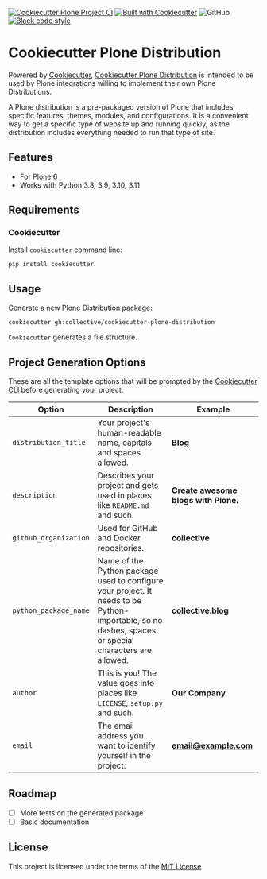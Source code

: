 [![Cookiecutter Plone Project CI](https://github.com/collective/cookiecutter-plone-distribution/actions/workflows/ci.yml/badge.svg)](https://github.com/collective/cookiecutter-plone-distribution/actions/workflows/ci.yml)
[![Built with Cookiecutter](https://img.shields.io/badge/built%20with-Cookiecutter-ff69b4.svg?logo=cookiecutter)](https://github.com/collective/cookiecutter-plone-distribution/)
![GitHub](https://img.shields.io/github/license/collective/cookiecutter-plone-distribution)
[![Black code style](https://img.shields.io/badge/code%20style-black-000000.svg)](https://github.com/ambv/black)

# Cookiecutter Plone Distribution

Powered by [Cookiecutter](https://github.com/cookiecutter/cookiecutter), [Cookiecutter Plone Distribution](https://github.com/collective/cookiecutter-plone-distribution/) is intended to be used by Plone integrations willing to implement their own Plone Distributions.

A Plone distribution is a pre-packaged version of Plone that includes specific features, themes, modules, and configurations. It is a convenient way to get a specific type of website up and running quickly, as the distribution includes everything needed to run that type of site.


## Features

- For Plone 6
- Works with Python 3.8, 3.9, 3.10, 3.11


## Requirements

### Cookiecutter

Install `cookiecutter` command line:

```shell
pip install cookiecutter
```

## Usage

Generate a new Plone Distribution package:

```shell
cookiecutter gh:collective/cookiecutter-plone-distribution
```

`Cookiecutter` generates a file structure.


## Project Generation Options

These are all the template options that will be prompted by the [Cookiecutter CLI](https://github.com/cookiecutter/cookiecutter) before generating your project.

| Option                | Description                                                                                                                                          | Example                       |
| --------------------- | ---------------------------------------------------------------------------------------------------------------------------------------------------- | ----------------------------- |
| `distribution_title`       | Your project's human-readable name, capitals and spaces allowed.                                                                                     | **Blog**                |
| `description`         | Describes your project and gets used in places like ``README.md`` and such.                                                                          | **Create awesome blogs with Plone.** |
| `github_organization` | Used for GitHub and Docker repositories.                                                                                                             | **collective**                |
| `python_package_name`        | Name of the Python package used to configure your project. It needs to be Python-importable, so no dashes, spaces or special characters are allowed. | **collective.blog**    |
| `author`              | This is you! The value goes into places like ``LICENSE``, ``setup.py`` and such.                                                                     | **Our Company**               |
| `email`               | The email address you want to identify yourself in the project.                                                                                      | **email@example.com**         |


## Roadmap

- [ ] More tests on the generated package
- [ ] Basic documentation

## License

This project is licensed under the terms of the [MIT License](/LICENSE)
